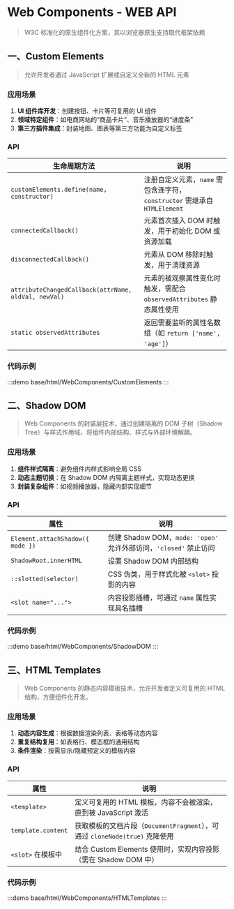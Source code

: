 # Web Components - WEB API

> W3C 标准化的原生组件化方案，其以浏览器原生支持取代框架依赖

## 一、Custom Elements

> 允许开发者通过 JavaScript 扩展或自定义全新的 HTML 元素

### 应用场景

1. **UI 组件库开发**：创建按钮、卡片等可复用的 UI 组件
2. **领域特定组件**：如电商网站的“商品卡片”、音乐播放器的“进度条”
3. **第三方插件集成**：封装地图、图表等第三方功能为自定义标签

### API

| 生命周期方法                                         | 说明                                                                      |
| ---------------------------------------------------- | ------------------------------------------------------------------------- |
| `customElements.define(name, constructor)`           | 注册自定义元素，`name` 需包含连字符，`constructor` 需继承自 `HTMLElement` |
| `connectedCallback()`                                | 元素首次插入 DOM 时触发，用于初始化 DOM 或资源加载                        |
| `disconnectedCallback()`                             | 元素从 DOM 移除时触发，用于清理资源                                       |
| `attributeChangedCallback(attrName, oldVal, newVal)` | 元素的被观察属性变化时触发，需配合 `observedAttributes` 静态属性使用      |
| `static observedAttributes`                          | 返回需要监听的属性名数组（如 `return ['name', 'age']`）                   |

### 代码示例

:::demo
base/html/WebComponents/CustomElements
:::

## 二、Shadow DOM

> Web Components 的封装层技术，通过创建隔离的 DOM 子树（Shadow Tree）与样式作用域，将组件内部结构、样式与外部环境解耦。

### 应用场景

1. **组件样式隔离**：避免组件内样式影响全局 CSS
2. **动态主题切换**：在 Shadow DOM 内隔离主题样式，实现动态更换
3. **封装复杂组件**：如视频播放器，隐藏内部实现细节

### API

| 属性                             | 说明                                                              |
| -------------------------------- | ----------------------------------------------------------------- |
| `Element.attachShadow({ mode })` | 创建 Shadow DOM，`mode: 'open'` 允许外部访问，`'closed'` 禁止访问 |
| `ShadowRoot.innerHTML`           | 设置 Shadow DOM 内部结构                                          |
| `::slotted(selector)`            | CSS 伪类，用于样式化被 `<slot>` 投影的内容                        |
| `<slot name="...">`              | 内容投影插槽，可通过 `name` 属性实现具名插槽                      |

### 代码示例

:::demo
base/html/WebComponents/ShadowDOM
:::

## 三、HTML Templates

> Web Components 的静态内容模板技术，允许开发者定义可复用的 HTML 结构，方便组件化开发。

### 应用场景

1. **动态内容生成**：根据数据渲染列表、表格等动态内容
2. **重复结构复用**：如表格行、模态框的通用结构
3. **条件渲染**：按需显示/隐藏预定义的模板内容

### API

| 属性               | 说明                                                                        |
| ------------------ | --------------------------------------------------------------------------- |
| `<template>`       | 定义可复用的 HTML 模板，内容不会被渲染，直到被 JavaScript 激活              |
| `template.content` | 获取模板的文档片段（`DocumentFragment`），可通过 `cloneNode(true)` 克隆使用 |
| `<slot>` 在模板中  | 结合 Custom Elements 使用时，实现内容投影（需在 Shadow DOM 中）             |

### 代码示例

:::demo
base/html/WebComponents/HTMLTemplates
:::
